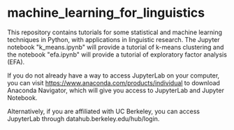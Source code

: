 # machine_learning_for_linguistics
This repository contains tutorials for some statistical and machine learning techniques in Python, with applications in linguistic research. The Jupyter notebook "k_means.ipynb" will provide a tutorial of k-means clustering and the notebook "efa.ipynb" will provide a tutorial of exploratory factor analysis (EFA).

If you do not already have a way to access JupyterLab on your computer, you can visit <https://www.anaconda.com/products/individual> to download Anaconda Navigator, which will give you access to JupyterLab and Jupyter Notebook.

Alternatively, if you are affiliated with UC Berkeley, you can access JupyterLab through datahub.berkeley.edu/hub/login.
